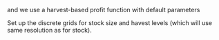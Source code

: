 <!--roptions dev='png', fig.width=7, fig.height=5, tidy=FALSE, warning=FALSE, message=FALSE, comment=NA, cache.path="policycost/", cache=FALSE-->

<!--begin.rcode setup, include=FALSE
render_gfm()  
opts_knit$set(upload = TRUE)   
require(socialR)
options(flickrOptions=list(
  description="https://github.com/cboettig/pdg_control/blob/master/inst/examples/profile_optimpolicy.md",
  tags="stochpop, pdg_control"))
opts_knit$set(upload.fun = flickr.url)
read_chunk("Reed.R")
end.rcode-->

<!--begin.rcode libraries, echo=FALSE
end.rcode-->



<!--begin.rcode parameters
delta <- 0.01     # SMALLER economic discounting rate
OptTime <- 50     # stopping time
gridsize <- 100   # gridsize (discretized population)
sigma_g <- 0.2    # Noise in population growth
sigma_m <- 0.     # noise in stock assessment measurement
sigma_i <- 0.     # noise in implementation of the quota
reward <- 0       # bonus for satisfying the boundary condition
end.rcode-->
<!--begin.rcode noise_dists
end.rcode-->
<!--begin.rcode BevHolt
end.rcode-->
<!--begin.rcode initx
end.rcode-->
and we use a harvest-based profit function with default parameters
<!--begin.rcode profit_
profit <- profit_harvest(price_fish = 1, cost_stock_effect = 0,
 operating_cost = 0.1)
end.rcode-->

Set up the discrete grids for stock size and havest levels (which will use same resolution as for stock). 
<!--begin.rcode create_grid
end.rcode-->
<!--begin.rcode determine_SDP_matrix
end.rcode-->

<!--begin.rcode
require(profr)
end.rcode-->

<!--begin.rcode find_dp_optim_ 
fast <- profr(opt <- find_dp_optim(SDP_Mat, x_grid, h_grid, OptTime, xT, 
                     profit, delta, reward=reward))
end.rcode-->

<!--begin.rcode policycost_optim
slow <- profr(policycost <- optim_policy(SDP_Mat, x_grid, h_grid, OptTime, xT, 
                    profit, delta, reward, P = .3, penalty = "asym"))
end.rcode-->


<!--begin.rcode
plot(fast)
plot(slow)
fast
slow
end.rcode-->

